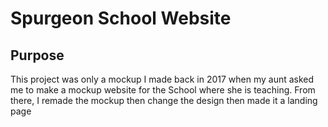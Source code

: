 # Spurgeon School Website
## Purpose
This project was only a mockup I made back in 2017 when my aunt asked me to make a mockup website for the School where she is teaching.
From there, I remade the mockup then change the design then made it a landing page

